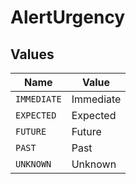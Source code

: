 # AlertUrgency


## Values

| Name        | Value       |
| ----------- | ----------- |
| `IMMEDIATE` | Immediate   |
| `EXPECTED`  | Expected    |
| `FUTURE`    | Future      |
| `PAST`      | Past        |
| `UNKNOWN`   | Unknown     |